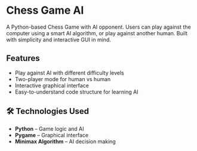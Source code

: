# Chess Game AI
A Python-based Chess Game with AI opponent. Users can play against the computer using a smart AI algorithm, or play against another human. Built with simplicity and interactive GUI in mind.

## Features
- Play against AI with different difficulty levels
- Two-player mode for human vs human
- Interactive graphical interface
- Easy-to-understand code structure for learning AI

## 🛠️ Technologies Used
- **Python** – Game logic and AI
- **Pygame** – Graphical interface
- **Minimax Algorithm** – AI decision making


